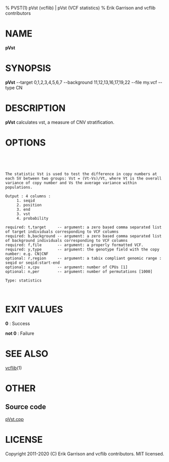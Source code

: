 % PVST(1) pVst (vcflib) | pVst (VCF statistics)
% Erik Garrison and vcflib contributors

# NAME

**pVst**

# SYNOPSIS

**pVst** --target 0,1,2,3,4,5,6,7 --background 11,12,13,16,17,19,22 --file my.vcf --type CN

# DESCRIPTION

**pVst** calculates vst, a measure of CNV stratification.



# OPTIONS

```




The statistic Vst is used to test the difference in copy numbers at
each SV between two groups: Vst = (Vt-Vs)/Vt, where Vt is the overall
variance of copy number and Vs the average variance within
populations.

Output : 4 columns :     
     1. seqid            
     2. position         
     3. end              
     3. vst              
     4. probability      

required: t,target     -- argument: a zero based comma separated list of target individuals corresponding to VCF columns       
required: b,background -- argument: a zero based comma separated list of background individuals corresponding to VCF columns   
required: f,file       -- argument: a properly formatted VCF.                                                                  
required: y,type       -- argument: the genotype field with the copy number: e.g. CN|CNF                           
optional: r,region     -- argument: a tabix compliant genomic range : seqid or seqid:start-end                                 
optional: x,cpu        -- argument: number of CPUs [1] 
optional: n,per        -- argument: number of permutations [1000] 

Type: statistics



```





# EXIT VALUES

**0**
: Success

**not 0**
: Failure

# SEE ALSO



[vcflib](./vcflib.md)(1)



# OTHER

## Source code

[pVst.cpp](https://github.com/vcflib/vcflib/blob/master/src/pVst.cpp)

# LICENSE

Copyright 2011-2020 (C) Erik Garrison and vcflib contributors. MIT licensed.

<!--
  Created with ./scripts/bin2md.rb scripts/bin2md-template.erb
-->
